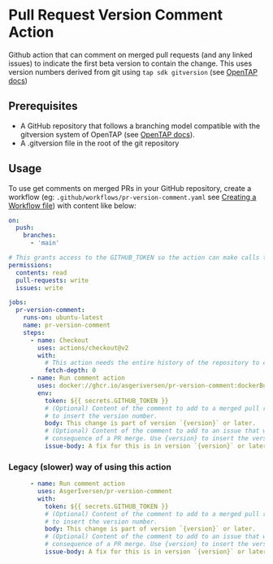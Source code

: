 # Pull Request Version Comment Action

Github action that can comment on merged pull requests (and any linked issues) to indicate the first beta version to contain the change. 
This uses version numbers derived from git using `tap sdk gitversion` (see [OpenTAP docs](https://doc.opentap.io/Developer%20Guide/Plugin%20Packaging%20and%20Versioning/#git-assisted-versioning))

## Prerequisites

* A GitHub repository that follows a branching model compatible with the gitversion system of OpenTAP (see [OpenTAP docs](https://doc.opentap.io/Developer%20Guide/Plugin%20Packaging%20and%20Versioning/#git-assisted-versioning)).
* A .gitversion file in the root of the git repository

## Usage

To use get comments on merged PRs in your GitHub repository, create a workflow (eg: `.github/workflows/pr-version-comment.yaml` see [Creating a Workflow file](https://help.github.com/en/articles/configuring-a-workflow#creating-a-workflow-file)) with content like below:


```yaml
on:
  push:
    branches:
      - 'main'

# This grants access to the GITHUB_TOKEN so the action can make calls to GitHub's rest API
permissions:
  contents: read
  pull-requests: write
  issues: write

jobs:
  pr-version-comment:
    runs-on: ubuntu-latest
    name: pr-version-comment
    steps:
      - name: Checkout
        uses: actions/checkout@v2
        with:
          # This action needs the entire history of the repository to calculate the version
          fetch-depth: 0
      - name: Run comment action
        uses: docker://ghcr.io/asgeriversen/pr-version-comment:dockerBuild
        env:
          token: ${{ secrets.GITHUB_TOKEN }}
          # (Optional) Content of the comment to add to a merged pull request. Use {version} 
          # to insert the version number.
          body: This change is part of version `{version}` or later.
          # (Optional) Content of the comment to add to an issue that was closed as a 
          # consequence of a PR merge. Use {version} to insert the version number.
          issue-body: A fix for this is in version `{version}` or later.
```

### Legacy (slower) way of using this action

```yaml
      - name: Run comment action
        uses: AsgerIversen/pr-version-comment
        with:
          token: ${{ secrets.GITHUB_TOKEN }}
          # (Optional) Content of the comment to add to a merged pull request. Use {version} 
          # to insert the version number.
          body: This change is part of version `{version}` or later.
          # (Optional) Content of the comment to add to an issue that was closed as a 
          # consequence of a PR merge. Use {version} to insert the version number.
          issue-body: A fix for this is in version `{version}` or later.
```
